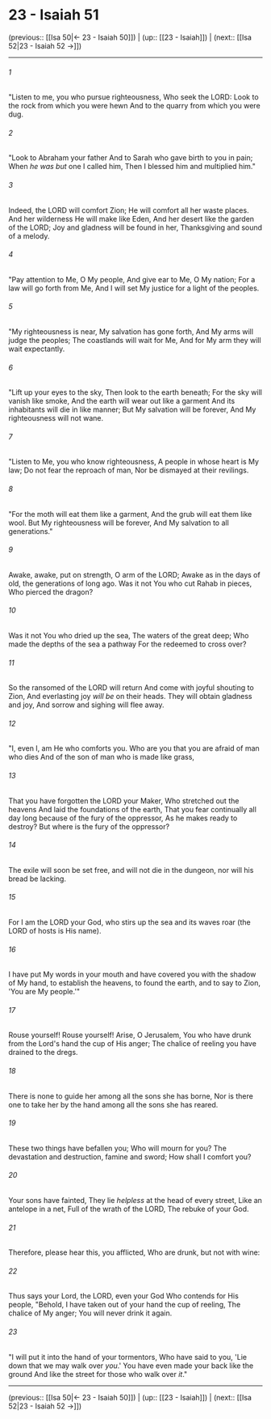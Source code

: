 # 23 - Isaiah 51

(previous:: [[Isa 50|← 23 - Isaiah 50]]) | (up:: [[23 - Isaiah]]) | (next:: [[Isa 52|23 - Isaiah 52 →]])

***


###### 1 
"Listen to me, you who pursue righteousness, Who seek the LORD: Look to the rock from which you were hewn And to the quarry from which you were dug. 

###### 2 
"Look to Abraham your father And to Sarah who gave birth to you in pain; When _he_ _was but_ one I called him, Then I blessed him and multiplied him." 

###### 3 
Indeed, the LORD will comfort Zion; He will comfort all her waste places. And her wilderness He will make like Eden, And her desert like the garden of the LORD; Joy and gladness will be found in her, Thanksgiving and sound of a melody. 

###### 4 
"Pay attention to Me, O My people, And give ear to Me, O My nation; For a law will go forth from Me, And I will set My justice for a light of the peoples. 

###### 5 
"My righteousness is near, My salvation has gone forth, And My arms will judge the peoples; The coastlands will wait for Me, And for My arm they will wait expectantly. 

###### 6 
"Lift up your eyes to the sky, Then look to the earth beneath; For the sky will vanish like smoke, And the earth will wear out like a garment And its inhabitants will die in like manner; But My salvation will be forever, And My righteousness will not wane. 

###### 7 
"Listen to Me, you who know righteousness, A people in whose heart is My law; Do not fear the reproach of man, Nor be dismayed at their revilings. 

###### 8 
"For the moth will eat them like a garment, And the grub will eat them like wool. But My righteousness will be forever, And My salvation to all generations." 

###### 9 
Awake, awake, put on strength, O arm of the LORD; Awake as in the days of old, the generations of long ago. Was it not You who cut Rahab in pieces, Who pierced the dragon? 

###### 10 
Was it not You who dried up the sea, The waters of the great deep; Who made the depths of the sea a pathway For the redeemed to cross over? 

###### 11 
So the ransomed of the LORD will return And come with joyful shouting to Zion, And everlasting joy _will be_ on their heads. They will obtain gladness and joy, And sorrow and sighing will flee away. 

###### 12 
"I, even I, am He who comforts you. Who are you that you are afraid of man who dies And of the son of man who is made like grass, 

###### 13 
That you have forgotten the LORD your Maker, Who stretched out the heavens And laid the foundations of the earth, That you fear continually all day long because of the fury of the oppressor, As he makes ready to destroy? But where is the fury of the oppressor? 

###### 14 
The exile will soon be set free, and will not die in the dungeon, nor will his bread be lacking. 

###### 15 
For I am the LORD your God, who stirs up the sea and its waves roar (the LORD of hosts is His name). 

###### 16 
I have put My words in your mouth and have covered you with the shadow of My hand, to establish the heavens, to found the earth, and to say to Zion, 'You are My people.'" 

###### 17 
Rouse yourself! Rouse yourself! Arise, O Jerusalem, You who have drunk from the Lord's hand the cup of His anger; The chalice of reeling you have drained to the dregs. 

###### 18 
There is none to guide her among all the sons she has borne, Nor is there one to take her by the hand among all the sons she has reared. 

###### 19 
These two things have befallen you; Who will mourn for you? The devastation and destruction, famine and sword; How shall I comfort you? 

###### 20 
Your sons have fainted, They lie _helpless_ at the head of every street, Like an antelope in a net, Full of the wrath of the LORD, The rebuke of your God. 

###### 21 
Therefore, please hear this, you afflicted, Who are drunk, but not with wine: 

###### 22 
Thus says your Lord, the LORD, even your God Who contends for His people, "Behold, I have taken out of your hand the cup of reeling, The chalice of My anger; You will never drink it again. 

###### 23 
"I will put it into the hand of your tormentors, Who have said to you, 'Lie down that we may walk over _you_.' You have even made your back like the ground And like the street for those who walk over _it_."

***

(previous:: [[Isa 50|← 23 - Isaiah 50]]) | (up:: [[23 - Isaiah]]) | (next:: [[Isa 52|23 - Isaiah 52 →]])
